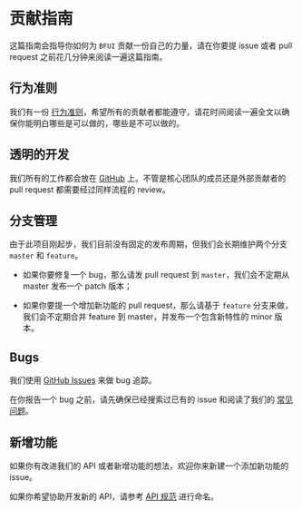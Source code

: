 # 贡献指南

这篇指南会指导你如何为 `BFUI` 贡献一份自己的力量，请在你要提 issue 或者 pull request 之前花几分钟来阅读一遍这篇指南。

## 行为准则

我们有一份 [行为准则](./code-of-conduct.md)，希望所有的贡献者都能遵守，请花时间阅读一遍全文以确保你能明白哪些是可以做的，哪些是不可以做的。

## 透明的开发

我们所有的工作都会放在 [GitHub](https://github.com/Barry-Flynn/BFUI) 上。不管是核心团队的成员还是外部贡献者的 pull request 都需要经过同样流程的 review。

## 分支管理

由于此项目刚起步，我们目前没有固定的发布周期，但我们会长期维护两个分支 `master` 和 `feature`。

- 如果你要修复一个 bug，那么请发 pull request 到 `master`，我们会不定期从 master 发布一个 patch 版本；

- 如果你要提一个增加新功能的 pull request，那么请基于 `feature` 分支来做，我们会不定期合并 feature 到 master，并发布一个包含新特性的 minor 版本。

## Bugs

我们使用 [GitHub Issues](https://github.com/Barry-Flynn/BFUI/issues) 来做 bug 追踪。

在你报告一个 bug 之前，请先确保已经搜索过已有的 issue 和阅读了我们的 [常见问题](./faq.md)。

## 新增功能

如果你有改进我们的 API 或者新增功能的想法，欢迎你来新建一个添加新功能的 issue。

如果你希望协助开发新的 API，请参考 [API 规范](./api-naming-rules.md) 进行命名。
